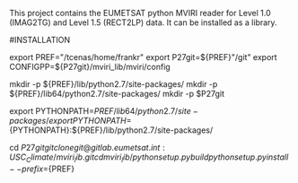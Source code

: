 This project contains the EUMETSAT python MVIRI reader for 
Level 1.0 (IMAG2TG) and Level 1.5 (RECT2LP) data. 
It can be installed as a library.

#INSTALLATION

export PREF="/tcenas/home/frankr"
export P27git=${PREF}"/git"
export CONFIGPP=${P27git}/mviri_lib/mviri/config

mkdir -p ${PREF}/lib/python2.7/site-packages/
mkdir -p ${PREF}/lib64/python2.7/site-packages/
mkdir -p $P27git

export PYTHONPATH=${PREF}/lib64/python2.7/site-packages/
export PYTHONPATH=${PYTHONPATH}:${PREF}/lib/python2.7/site-packages/

cd $P27git
  git clone git@gitlab.eumetsat.int:USC_Climate/mviri_lib.git
  cd mviri_lib/
    python setup.py build
    python setup.py install --prefix=${PREF}
